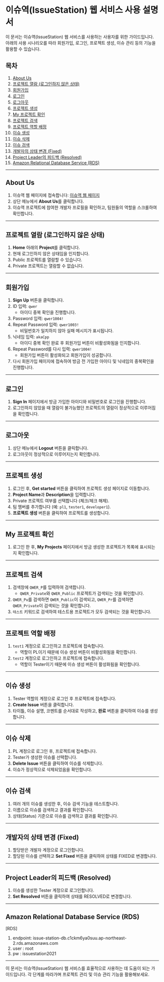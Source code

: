 # 이슈역(IssueStation) 웹 서비스 사용 설명서

이 문서는 이슈역(IssueStation) 웹 서비스를 사용하는 사용자를 위한 가이드입니다. 아래의 사용 시나리오를 따라 회원가입, 로그인, 프로젝트 생성, 이슈 관리 등의 기능을 활용할 수 있습니다.

## 목차
1. [About Us](#about-us)
2. [프로젝트 열람 (로그인하지 않은 상태)](#프로젝트-열람-로그인하지-않은-상태)
3. [회원가입](#회원가입)
4. [로그인](#로그인)
5. [로그아웃](#로그아웃)
6. [프로젝트 생성](#프로젝트-생성)
7. [My 프로젝트 확인](#my-프로젝트-확인)
8. [프로젝트 검색](#프로젝트-검색)
9. [프로젝트 역할 배정](#프로젝트-역할-배정)
10. [이슈 생성](#이슈-생성)
11. [이슈 삭제](#이슈-삭제)
12. [이슈 검색](#이슈-검색)
13. [개발자의 상태 변경 (Fixed)](#개발자의-상태-변경-fixed)
14. [Project Leader의 피드백 (Resolved)](#project-leader의-피드백-resolved)
15. [Amazon Relational Database Service (RDS)](#Amazon-Relational-Database-Service-RDS)
---

## About Us

1. 이슈역 웹 페이지에 접속합니다: [이슈역 웹 페이지](http://issuestationweb.s3-website.ap-northeast-2.amazonaws.com/projectlist)
2. 상단 메뉴에서 **About Us**를 클릭합니다.
3. 이슈역 프로젝트에 참여한 개발자 프로필을 확인하고, 팀원들의 역할을 스크롤하여 확인합니다.

---

## 프로젝트 열람 (로그인하지 않은 상태)

1. **Home** 아래의 **Project**를 클릭합니다.
2. 현재 로그인하지 않은 상태임을 인지합니다.
3. Public 프로젝트를 열람할 수 있습니다.
4. Private 프로젝트는 열람할 수 없습니다.

---

## 회원가입

1. **Sign Up** 버튼을 클릭합니다.
2. ID 입력: `qwer`
    - 아이디 중복 확인을 진행합니다.
3. Password 입력: `qwer1004!`
4. Repeat Password 입력: `qwer1003!`
    - 비밀번호가 일치하지 않아 실패 메시지가 표시됩니다.
5. 닉네임 입력: `akaCpp`
    - 아이디 중복 확인 완료 후 회원가입 버튼이 비활성화됨을 인지합니다.
6. Repeat Password를 다시 입력: `qwer1004!`
    - 회원가입 버튼이 활성화되고 회원가입이 성공합니다.
7. 다시 회원가입 페이지에 접속하여 방금 전 가입한 아이디 및 닉네임의 중복확인을 진행합니다.

---

## 로그인

1. **Sign In** 페이지에서 방금 가입한 아이디와 비밀번호로 로그인을 진행합니다.
2. 로그인하지 않았을 때 열람이 불가능했던 프로젝트의 열람이 정상적으로 이루어짐을 확인합니다.

---

## 로그아웃

1. 상단 메뉴에서 **Logout** 버튼을 클릭합니다.
2. 로그아웃이 정상적으로 이루어지는지 확인합니다.

---

## 프로젝트 생성

1. 로그인 후, **Get started** 버튼을 클릭하여 프로젝트 생성 페이지로 이동합니다.
2. **Project Name**과 **Description**을 입력합니다.
3. Private 프로젝트 여부를 선택합니다 (체크/체크 해제).
4. 팀 멤버를 추가합니다 (예: `pl1`, `tester1`, `developer1`).
5. **프로젝트 생성** 버튼을 클릭하여 프로젝트를 생성합니다.

---

## My 프로젝트 확인

1. 로그인 한 후, **My Projects** 페이지에서 방금 생성한 프로젝트가 목록에 표시되는지 확인합니다.

---

## 프로젝트 검색

1. 검색창에 `QWER_P`를 입력하여 검색합니다.
    - `QWER_Private`와 `QWER_Public` 프로젝트가 검색되는 것을 확인합니다.
2. `QWER_Pu`를 검색하면 `QWER_Public`이 검색되고, `QWER_Pr`를 검색하면 `QWER_Private`이 검색되는 것을 확인합니다.
3. `테스트` 키워드로 검색하여 테스트용 프로젝트가 모두 검색되는 것을 확인합니다.

---

## 프로젝트 역할 배정

1. `test1` 계정으로 로그인하고 프로젝트에 접속합니다.
    - 역할이 PL이기 때문에 이슈 생성 버튼이 비활성화됨을 확인합니다.
2. `test2` 계정으로 로그인하고 프로젝트에 접속합니다.
    - 역할이 Tester이기 때문에 이슈 생성 버튼이 활성화됨을 확인합니다.

---

## 이슈 생성

1. Tester 역할의 계정으로 로그인 후 프로젝트에 접속합니다.
2. **Create Issue** 버튼을 클릭합니다.
3. 타이틀, 이슈 설명, 코멘트를 순서대로 작성하고, **완료** 버튼을 클릭하여 이슈를 생성합니다.

---

## 이슈 삭제

1. PL 계정으로 로그인 후, 프로젝트에 접속합니다.
2. Tester가 생성한 이슈를 선택합니다.
3. **Delete Issue** 버튼을 클릭하여 이슈를 삭제합니다.
4. 이슈가 정상적으로 삭제되었음을 확인합니다.

---

## 이슈 검색

1. 여러 개의 이슈를 생성한 후, 이슈 검색 기능을 테스트합니다.
2. 이름으로 이슈를 검색하고 결과를 확인합니다.
3. 상태(Status) 기준으로 이슈를 검색하고 결과를 확인합니다.

---

## 개발자의 상태 변경 (Fixed)

1. 할당받은 개발자 계정으로 로그인합니다.
2. 할당된 이슈를 선택하고 **Set Fixed** 버튼을 클릭하여 상태를 FIXED로 변경합니다.

---

## Project Leader의 피드백 (Resolved)

1. 이슈를 생성한 Tester 계정으로 로그인합니다.
2. **Set Resolved** 버튼을 클릭하여 상태를 RESOLVED로 변경합니다.

---

## Amazon Relational Database Service (RDS)

[RDS]
1. endpoint: issue-station-db.c1ckm6ya0suu.ap-northeast-2.rds.amazonaws.com
2. user    : root
3. pw      : issuestation2021

---

이 문서는 이슈역(IssueStation) 웹 서비스를 효율적으로 사용하는 데 도움이 되는 가이드입니다. 각 단계를 따라가며 프로젝트 관리 및 이슈 관리 기능을 활용해보세요.
